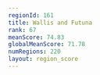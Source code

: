 ```yaml
---
regionId: 161
title: Wallis and Futuna
rank: 67
meanScore: 74.83
globalMeanScore: 71.78
numRegions: 220
layout: region_score
---
```

